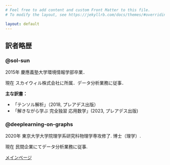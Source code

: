 ```yaml
---
# Feel free to add content and custom Front Matter to this file.
# To modify the layout, see https://jekyllrb.com/docs/themes/#overriding-theme-defaults

layout: default
---
```


## 訳者略歴

### @sol-sun
2015年 慶應義塾大学環境情報学部卒業．

現在 スカイウィル株式会社に所属．データ分析業務に従事．

**主な訳書：**
- 「テンソル解析」（2018, プレアデス出版）
- 「解きながら学ぶ 完全独習 応用数学」(2023, プレアデス出版)

### @deeplearning-on-graphs

2020年 東京大学大学院理学系研究科物理学専攻修了. 博士（理学）.

現在 民間企業にてデータ分析業務に従事.


[メインページ](index.markdown)

